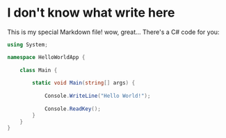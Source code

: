 # I don't know what write here
This is my special Markdown file! wow, great...
There's a C# code for you:
```csharp
using System;

namespace HelloWorldApp {
      
    class Main {
          
        static void Main(string[] args) {
              
            Console.WriteLine("Hello World!");
              
            Console.ReadKey();
        }
    }
}
```
